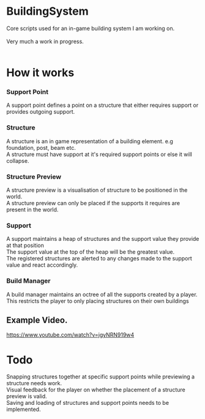 # BuildingSystem

Core scripts used for an in-game building system I am working on. </br>
</br>
Very much a work in progress.</br>
</br>

# How it works

### Support Point
A support point defines a point on a structure that either requires support or provides outgoing support.

### Structure
A structure is an in game representation of a building element. e.g foundation, post, beam etc.</br>
A structure must have support at it's required support points or else it will collapse.

### Structure Preview
A structure preview is a visualisation of structure to be positioned in the world.</br>
A structure preview can only be placed if the supports it requires are present in the world.

### Support
A support maintains a heap of structures and the support value they provide at that position</br>
The support value at the top of the heap will be the greatest value.</br>
The registered structures are alerted to any changes made to the support value and react accordingly.

### Build Manager
A build manager maintains an octree of all the supports created by a player.</br>
This restricts the player to only placing structures on their own buildings

## Example Video.
https://www.youtube.com/watch?v=jgyNRN919w4

# Todo

Snapping structures together at specific support points while previewing a structure needs work. </br>
Visual feedback for the player on whether the placement of a structure preview is valid. </br>
Saving and loading of structures and support points needs to be implemented. </br>
